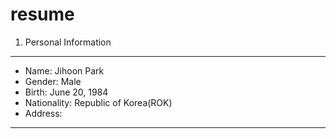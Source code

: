 # resume
1. Personal Information
--------
+ Name: Jihoon Park
+ Gender: Male
+ Birth: June 20, 1984
+ Nationality: Republic of Korea(ROK)
+ Address: 
--------
